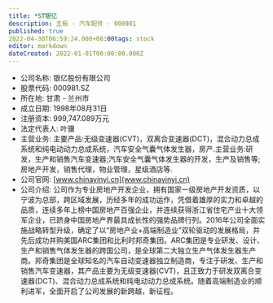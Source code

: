 ```yaml
---
title: *ST银亿
description: 主板 - 汽车配件 - 000981
published: true
2022-04-30T06:59:24.000+08:00tags: stock
editor: markdown
dateCreated: 2022-01-01T00:00:00.000Z
---
```


- 公司名称: 银亿股份有限公司
- 股票代码: 000981.SZ
- 所在地: 甘肃 - 兰州市
- 成立日期: 1998年08月31日
- 注册资本: 999,747.089万元
- 法定代表人: 叶骥
- 主营业务: 主要产品:无级变速器(CVT)，双离合变速器(DCT)，混合动力总成系统和纯电动动力总成系统，汽车安全气囊气体发生器，房产.主营业务:研发，生产和销售汽车变速器;汽车安全气囊气体发生器的开发，生产及销售等;房地产开发，销售代理，物业管理，星级酒店等.
- 公司官网: [www.chinayinyi.cn](www.chinayinyi.cn)
- 公司介绍: 公司作为专业房地产开发企业，拥有国家一级房地产开发资质，以宁波为总部，跨区域发展，历经多年的成功运作，凭借着雄厚的实力和卓越的品质，连续多年上榜中国房地产百强企业，并连续获得浙江省住宅产业十大领军企业，已跻身中国房地产界最具成长性的强势品牌行列。2016年公司全面实施战略转型升级，确定了以“房地产业+高端制造业”双轮驱动的发展格局，并先后成功并购美国ARC集团和比利时邦奇集团。ARC集团是专业研发、设计、生产和销售气体发生器的跨国公司，是全球第二大独立生产气体发生器生产商。邦奇集团是全球知名的汽车自动变速器独立制造商，专注于研发、生产和销售汽车变速器，其产品主要为无级变速器(CVT)，且正致力于研发双离合变速器(DCT)、混合动力总成系统和纯电动动力总成系统。随着高端制造业的顺利进军，全面开启了公司发展的新跨越，新征程。


